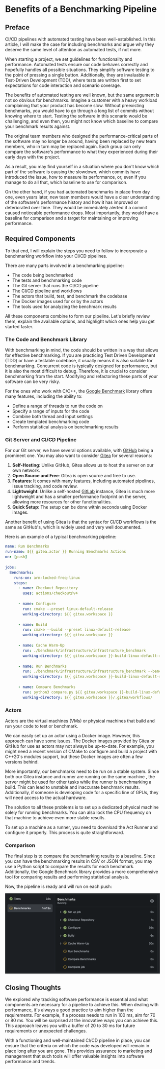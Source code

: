 # Benefits of a Benchmarking Pipeline

## Preface

CI/CD pipelines with automated testing have been well-established. In this
article, I will make the case for including benchmarks and argue why they
deserve the same level of attention as automated tests, if not more.

When starting a project, we set guidelines for functionality and performance.
Automated tests ensure our code behaves correctly and hopefully handles all
possible situations. They simplify software testing to the point of pressing a
single button. Additionally, they are invaluable in Test-Driven Development
(TDD), where tests are written first to set expectations for code interaction
and scenario coverage.

The benefits of automated testing are well known, but the same argument is not
so obvious for benchmarks. Imagine a customer with a heavy workload complaining
that your product has become slow. Without preexisting benchmarks, you would
have to go through a long list of commits without knowing where to start.
Testing the software in this scenario would be challenging, and even then, you
might not know which baseline to compare your benchmark results against.

The original team members who designed the performance-critical parts of the
software may no longer be around, having been replaced by new team members, who
in turn may be replaced again. Each group can only compare the software's
performance to what they experienced during their early days with the project.

As a result, you may find yourself in a situation where you don't know which
part of the software is causing the slowdown, which commits have introduced the
issue, how to measure its performance, or, even if you manage to do all that,
which baseline to use for comparison.

On the other hand, if you had automated benchmarks in place from day one, even
years later, new team members would have a clear understanding of the software's
performance history and how it has improved or deteriorated over time. They
would be immediately alerted if a commit caused noticeable performance drops.
Most importantly, they would have a baseline for comparison and a target for
maintaining or improving performance.

## Required Components

To that end, I will explain the steps you need to follow to
incorporate a benchmarking workflow into your CI/CD pipelines.

There are many parts involved in a benchmarking pipeline:

- The code being benchmarked
- The tests and benchmarking code
- The Git server that runs the CI/CD pipeline
- The CI/CD pipeline and workflows
- The actors that build, test, and benchmark the codebase
- The Docker images used for or by the actors
- The tools used for analyzing the benchmark results

All these components combine to form our pipeline. Let's briefly review them,
explain the available options, and highlight which ones help you get started
faster.

### The Code and Benchmark Library

With benchmarking in mind, the code should be written in a way that allows for
effective benchmarking. If you are practicing Test Driven Development (TDD) or
have a testable codebase, it usually means it is also suitable for benchmarking.
Concurrent code is typically designed for performance, but it is also the most
difficult to debug. Therefore, it is crucial to consider benchmarking from the
start. Modifying and refactoring these parts of your software can be very risky.

For the ones who work with C/C++, the
[Google Benchmark](https://github.com/google/benchmark) library offers many
features, including the ability to:

- Define a range of threads to run the code on
- Specify a range of inputs for the code
- Combine both thread and input settings
- Create templated benchmarking code
- Perform statistical analysis on benchmarking results

### Git Server and CI/CD Pipeline

For our Git server, we have several options available, with
[GitHub](https://github.com/) being a prominent one. You may also want to
consider [Gitea](https://gitea.com/) for several reasons:

1. **Self-Hosting**: Unlike GitHub, Gitea allows us to host the server on our
own network.
2. **Open Source and Free**: Gitea is open source and free to use.
3. **Features**: It comes with many features, including automated pipelines,
issue tracking, and code review.
4. **Lightweight**: Unlike a self-hosted [GitLab](https://about.gitlab.com/)
instance, Gitea is much more lightweight and has a smaller performance footprint
on the server, allowing more resources for other functionalities.
5. **Quick Setup**: The setup can be done within seconds using Docker images.

Another benefit of using Gitea is that the syntax for CI/CD workflows is the
same as GitHub's, which is widely used and very well documented.

Here is an example of a typical benchmarking pipeline:

```yml
name: Run Benchmarks
run-name: ${{ gitea.actor }} Running Benchmarks Actions
on: [push]

jobs:
  Benchmarks:
    runs-on: arm-locked-freq-linux
    steps:
      - name: Checkout Repository
        uses: actions/checkout@v4

      - name: Configure
        run: cmake --preset linux-default-release
        working-directory: ${{ gitea.workspace }}

      - name: Build
        run: cmake --build --preset linux-default-release
        working-directory: ${{ gitea.workspace }}

      - name: Cache Warm-Up
        run: ./benchmark/infrastructure/infrastructure_benchmark
        working-directory: ${{ gitea.workspace }}-build-linux-default-release

      - name: Run Benchmarks
        run: ./benchmark/infrastructure/infrastructure_benchmark --benchmark_out=${{ gitea.sha }}_${{ gitea.run_number }}.json --benchmark_out_format=json
        working-directory: ${{ gitea.workspace }}-build-linux-default-release

      - name: Compare Benchmarks
        run: python3 compare.py ${{ gitea.workspace }}-build-linux-default-release/${{ gitea.sha }}_${{ gitea.run_number }}.json
        working-directory: ${{ gitea.workspace }}/.gitea/workflows/
```

### Actors

Actors are the virtual machines (VMs) or physical machines that build and run
your code to test or benchmark.

We can easily set up an actor using a Docker image. However, this approach can
have some issues. The Docker images provided by Gitea or GitHub for use as actors
may not always be up-to-date. For example, you might need a recent version of
CMake to configure and build a project with C++20's modules support, but these
Docker images are often a few versions behind.

More importantly, our benchmarks need to be run on a stable
system. Since both our Gitea instance and runner are running on the same machine
, the server might be used for other tasks while the runner is benchmarking a
build. This can lead to unstable and inaccurate benchmark results. Additionally,
if someone is developing code for a specific line of GPUs, they will need access
to the actual hardware.

The solution to all these problems is to set up a dedicated physical machine
solely for running benchmarks. You can also lock the CPU frequency on that
machine to achieve even more stable results.

To set up a machine as a runner, you need to download the Act Runner and
configure it properly. This process is quite straightforward.

### Comparison

The final step is to compare the benchmarking results to a baseline. Since you
can have the benchmarking results in CSV or JSON format, you may use a Python
script to compare the results for each benchmark. Additionally, the Google
Benchmark library provides a more comprehensive tool for comparing results and
performing statistical analysis.

Now, the pipeline is ready and will run on each push:

<p align="center"><img src="https://github.com/MhmRhm/FreshQueue/blob/main/doc/images/pipeline_run.png" alt="Pipeline Run"></img></p>

## Closing Thoughts

We explored why tracking software performance is essential and what components
are necessary for a pipeline to achieve this. When dealing with performance, it's
always a good practice to aim higher than the requirements. For example, if a
process needs to run in 100 ms, aim for 70 or 80 ms. You will be surprised at the
innovative ways you can achieve this. This approach leaves you with a buffer of
20 to 30 ms for future requirements or unexpected challenges.

With a functioning and well-maintained CI/CD pipeline in place, you can ensure
that the criteria on which the code was developed will remain in place long
after you are gone. This provides assurance to marketing and management that
such tools will offer valuable insights into software performance and trends.
